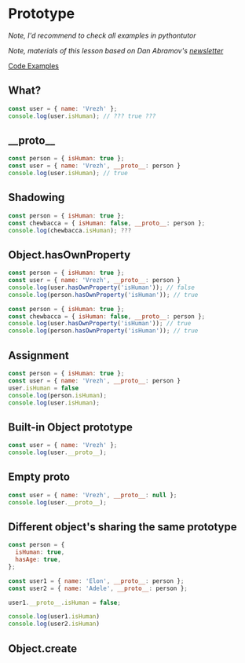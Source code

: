 # Prototype

_Note, I'd recommend to check all examples in pythontutor_

_Note, materials of this lesson based on Dan Abramov's [newsletter](https://justjavascript.com/)_ 

[Code Examples](https://repl.it/@vrezhhovanisyan/6lessonprototype#index.js)

## What?

```javascript
const user = { name: 'Vrezh' };
console.log(user.isHuman); // ??? true ???
```

## \_\_proto\_\_

```javascript
const person = { isHuman: true };
const user = { name: 'Vrezh', __proto__: person }
console.log(user.isHuman); // true
```

## Shadowing

```javascript
const person = { isHuman: true };
const chewbacca = { isHuman: false, __proto__: person };
console.log(chewbacca.isHuman); ???
```

## Object.hasOwnProperty

```javascript
const person = { isHuman: true };
const user = { name: 'Vrezh', __proto__: person }
console.log(user.hasOwnProperty('isHuman')); // false
console.log(person.hasOwnProperty('isHuman')); // true
```

```javascript
const person = { isHuman: true };
const chewbacca = { isHuman: false, __proto__: person };
console.log(user.hasOwnProperty('isHuman')); // true
console.log(person.hasOwnProperty('isHuman')); // true
```

## Assignment

```javascript
const person = { isHuman: true };
const user = { name: 'Vrezh', __proto__: person }
user.isHuman = false
console.log(person.isHuman);
console.log(user.isHuman);
```

## Built-in Object prototype


```javascript
const user = { name: 'Vrezh' };
console.log(user.__proto__);
```

## Empty __proto__

```javascript
const user = { name: 'Vrezh', __proto__: null };
console.log(user.__proto__);
```


## Different object's sharing the same prototype

```javascript
const person = {
  isHuman: true,
  hasAge: true,
};

const user1 = { name: 'Elon', __proto__: person };
const user2 = { name: 'Adele', __proto__: person };

user1.__proto__.isHuman = false;

console.log(user1.isHuman)
console.log(user2.isHuman)
```

## Object.create
